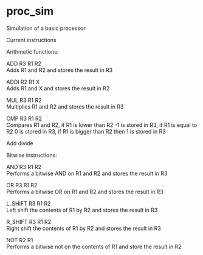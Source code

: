 # proc_sim
Simulation of a basic processor


Current instructions

Arithmetic functions:

ADD R3 R1 R2  
Adds R1 and R2 and stores the result in R3

ADDI R2 R1 X  
Adds R1 and X and stores the result in R2

MUL R3 R1 R2  
Multiplies R1 and R2 and stores the result in R3

CMP R3 R1 R2  
Compares R1 and R2, if R1 is lower than R2 -1 is stored in R3,
if R1 is equal to R2 0 is stored in R3,
if R1 is bigger than R2 then 1 is stored in R3

Add divide  

Bitwise instructions:

AND R3 R1 R2  
Performs a bitwise AND on R1 and R2 and stores the result in R3

OR R3 R1 R2  
Performs a bitwise OR on R1 and R2 and stores the result in R3

L_SHIFT R3 R1 R2  
Left shift the contents of R1 by R2 and stores the result in R3

R_SHIFT R3 R1 R2  
Right shift the contents of R1 by R2 and stores the result in R3

NOT R2 R1  
Performs a bitwise not on the contents of R1 and store the result in R2
